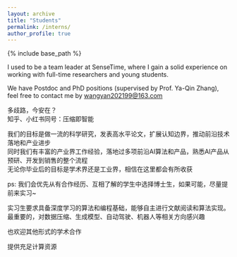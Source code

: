 ```yaml
---
layout: archive
title: "Students"
permalink: /interns/
author_profile: true
---
```



{% include base_path %}


I used to be a team leader at SenseTime, where I gain a solid experience on working with full-time researchers and young students. 

We have Postdoc and PhD positions (supervised by Prof. Ya-Qin Zhang), feel free to contact me by wangyan202199@163.com  

多歧路，今安在？  
知乎、小红书同号：压缩即智能     

我们的目标是做一流的科学研究，发表高水平论文，扩展认知边界，推动前沿技术落地和产业进步   
同时我们有丰富的产业界工作经验，落地过多项前沿AI算法和产品，熟悉AI产品从预研、开发到销售的整个流程   
无论你毕业后的目标是学术界还是工业界，相信在这里都会有所收获

ps: 我们会优先从有合作经历、互相了解的学生中选择博士生，如果可能，尽量提前来实习~  

实习生要求具备深度学习的算法和编程基础，能够自主进行文献阅读和算法实现。最重要的，对数据压缩、生成模型、自动驾驶、机器人等相关方向感兴趣   

也欢迎其他形式的学术合作   

提供充足计算资源
